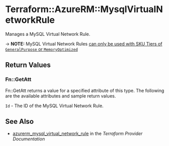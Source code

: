 # Terraform::AzureRM::MysqlVirtualNetworkRule

Manages a MySQL Virtual Network Rule.

-> **NOTE:** MySQL Virtual Network Rules [can only be used with SKU Tiers of `GeneralPurpose` or `MemoryOptimized`](https://docs.microsoft.com/en-us/azure/mysql/concepts-data-access-and-security-vnet)

## Return Values

### Fn::GetAtt

Fn::GetAtt returns a value for a specified attribute of this type. The following are the available attributes and sample return values.

`Id` - The ID of the MySQL Virtual Network Rule.

## See Also

* [azurerm_mysql_virtual_network_rule](https://www.terraform.io/docs/providers/azurerm/r/mysql_virtual_network_rule.html) in the _Terraform Provider Documentation_